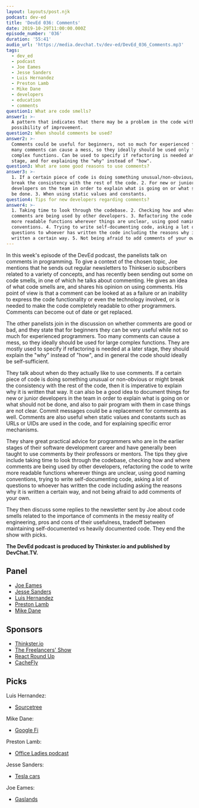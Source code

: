 ```yaml
---
layout: layouts/post.njk
podcast: dev-ed
title: 'DevEd 036: Comments'
date: 2019-10-29T11:00:00.000Z
episode_number: '036'
duration: '55:41'
audio_url: 'https://media.devchat.tv/dev-ed/DevEd_036_Comments.mp3'
tags:
  - dev_ed
  - podcast
  - Joe Eames
  - Jesse Sanders
  - Luis Hernandez
  - Preston Lamb
  - Mike Dane
  - developers
  - education
  - comments
question1: What are code smells?
answer1: >-
  A pattern that indicates that there may be a problem in the code with a
  possibility of improvement.
question2: When should comments be used?
answer2: >-
  Comments could be useful for beginners, not so much for experienced folk. Too
  many comments can cause a mess, so they ideally should be used only for large
  complex functions. Can be used to specify if refactoring is needed at a later
  stage, and for explaining the "why" instead of "how".
question3: What are some good reasons to use comments?
answer3: >-
  1. If a certain piece of code is doing something unusual/non-obvious/might
  break the consistency with the rest of the code. 2. For new or junior
  developers on the team in order to explain what is going on or what should not
  be done. 3. When using static values and constants.
question4: Tips for new developers regarding comments?
answer4: >-
  1. Taking time to look through the codebase. 2. Checking how and where
  comments are being used by other developers. 3. Refactoring the code to write
  more readable functions wherever things are unclear, using good naming
  conventions. 4. Trying to write self-documenting code, asking a lot of
  questions to whoever has written the code including the reasons why it is
  written a certain way. 5. Not being afraid to add comments of your own.
---
```

In this week's episode of the DevEd podcast, the panelists talk on comments in programming. To give a context of the chosen topic, Joe mentions that he sends out regular newsletters to Thinkser.io subscribers related to a variety of concepts, and has recently been sending out some on code smells, in one of which he talks about commenting. He gives an idea of what code smells are, and shares his opinion on using comments. His point of view is that a comment can be looked at as a failure or an inability to express the code functionality or even the technology involved, or is needed to make the code completely readable to other programmers. Comments can become out of date or get replaced.

The other panelists join in the discussion on whether comments are good or bad, and they state that for beginners they can be very useful while not so much for experienced programmers. Too many comments can cause a mess, so they ideally should be used for large complex functions. They are mostly used to specify if refactoring is needed at a later stage, they should explain the "why" instead of "how", and in general the code should ideally be self-sufficient. 

They talk about when do they actually like to use comments. If a certain piece of code is doing something unusual or non-obvious or might break the consistency with the rest of the code, then it is imperative to explain why it is written that way. It can also be a good idea to document things for new or junior developers in the team in order to explain what is going on or what should not be done, and also to pair program with them in case things are not clear. Commit messages could be a replacement for comments as well. Comments are also useful when static values and constants such as URLs or UIDs are used in the code, and for explaining specific error mechanisms.

They share great practical advice for programmers who are in the earlier stages of their software development career and have generally been taught to use comments by their professors or mentors. The tips they give include taking time to look through the codebase, checking how and where comments are being used by other developers, refactoring the code to write more readable functions wherever things are unclear, using good naming conventions, trying to write self-documenting code, asking a lot of questions to whoever has written the code including asking the reasons why it is written a certain way, and not being afraid to add comments of your own.

They then discuss some replies to the newsletter sent by Joe about code smells related to the importance of comments in the messy reality of engineering, pros and cons of their usefulness, tradeoff between maintaining self-documented vs heavily documented code. They end the show with picks.

**The DevEd podcast is produced by Thinkster.io and published by DevChat.TV.**

## Panel

* [Joe Eames](https://thinkster.io/)
* [Jesse Sanders](https://briebug.com/)
* [Luis Hernandez](https://lambdaschool.com/about)
* [Preston Lamb](https://www.linkedin.com/in/pjlamb12/)
* [Mike Dane](https://www.mikedane.com/)

## Sponsors

* [Thinkster.io](https://thinkster.io/)
* [The Freelancers' Show](https://devchat.tv/freelancers/)
* [React Round Up](https://devchat.tv/react-round-up/)
* [CacheFly](https://www.cachefly.com/)

## Picks

Luis Hernandez:

* [Sourcetree](https://www.sourcetreeapp.com/)

Mike Dane:

* [Google Fi](https://fi.google.com/about/)

Preston Lamb:

* [Office Ladies podcast](https://podcasts.apple.com/us/podcast/office-ladies/id1480311435)

Jesse Sanders:

* [Tesla cars](https://www.tesla.com/en_eu)

Joe Eames:

* [Gaslands](https://gaslands.com/)
